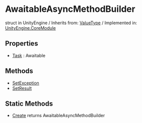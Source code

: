 # AwaitableAsyncMethodBuilder
struct in UnityEngine
 / Inherits from: <a href="https://docs.unity3d.com/6000.1/Documentation/ScriptReference/ValueType.html">ValueType</a> / Implemented in: <a href="https://docs.unity3d.com/6000.1/Documentation/ScriptReference/UnityEngine.CoreModule.html">UnityEngine.CoreModule</a>

## Properties
- <a href="https://docs.unity3d.com/6000.1/Documentation/ScriptReference/AwaitableAsyncMethodBuilder-Task.html">Task</a> : Awaitable

## Methods
- <a href="https://docs.unity3d.com/6000.1/Documentation/ScriptReference/AwaitableAsyncMethodBuilder.SetException.html">SetException</a>
- <a href="https://docs.unity3d.com/6000.1/Documentation/ScriptReference/AwaitableAsyncMethodBuilder.SetResult.html">SetResult</a>

## Static Methods
- <a href="https://docs.unity3d.com/6000.1/Documentation/ScriptReference/AwaitableAsyncMethodBuilder.Create.html">Create</a> returns AwaitableAsyncMethodBuilder
